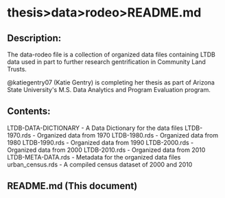 # thesis>data>rodeo>README.md

## Description:

The data-rodeo file is a collection of organized data files containing LTDB data used in part to further research gentrification in Community Land Trusts. 

@katiegentry07 (Katie Gentry) is completing her thesis as part of Arizona State University's M.S. Data Analytics and Program Evaluation program.

## Contents:

LTDB-DATA-DICTIONARY - A Data Dictionary for the data files
LTDB-1970.rds - Organized data from 1970
LTDB-1980.rds - Organized data from 1980
LTDB-1990.rds - Organized data from 1990
LTDB-2000.rds - Organized data from 2000
LTDB-2010.rds - Organized data from 2010
LTDB-META-DATA.rds - Metadata for the organized data files
urban_census.rds - A compiled census dataset of 2000 and 2010

## README.md (This document)